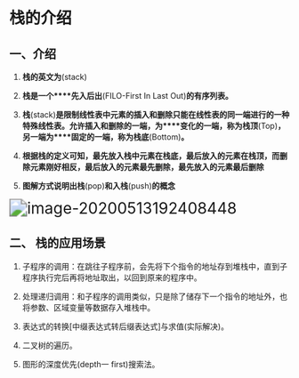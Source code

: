 # **栈的介绍**

## **一、介绍**

1) **栈的英文为**(stack) 

2) **栈是一个****先入后出**(FILO-First In Last Out)**的有序列表。**

3) **栈**(stack)**是限制线性表中元素的插入和删除只能在线性表的同一端进行的一种特殊线性表。允许插入和删除的一端，为****变化的一端，称为栈顶**(Top)**，另一端为****固定的一端，称为栈底**(Bottom)**。**

4) **根据栈的定义可知，最先放入栈中元素在栈底，最后放入的元素在栈顶，而删除元素刚好相反，最后放入的元素最先删除，最先放入的元素最后删除**

5) **图解方式说明出栈**(pop)**和入栈**(push)**的概念**

<img src="https://gitee.com/BlacksJack/picture-bed/raw/master/img/20200910182030.png" alt="image-20200513192408448" style="zoom:200%;" />





## 二、 栈的应用场景

 

1) 子程序的调用：在跳往子程序前，会先将下个指令的地址存到堆栈中，直到子程序执行完后再将地址取出，以回到原来的程序中。 

2) 处理递归调用：和子程序的调用类似，只是除了储存下一个指令的地址外，也将参数、区域变量等数据存入堆栈中。 

3) 表达式的转换[中缀表达式转后缀表达式]与求值(实际解决)。

4) 二叉树的遍历。

5) 图形的深度优先(depth一 first)搜索法。